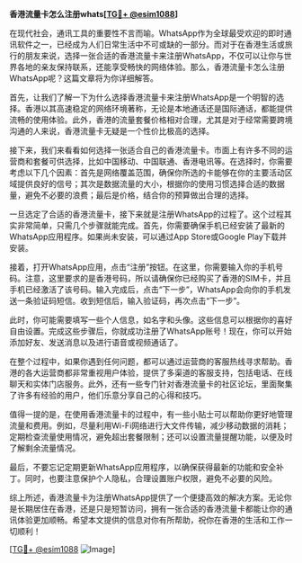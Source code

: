 **香港流量卡怎么注册whats[[TG💪+ @esim1088](https://t.me/s/esim1088)]**

在现代社会，通讯工具的重要性不言而喻。WhatsApp作为全球最受欢迎的即时通讯软件之一，已经成为人们日常生活中不可或缺的一部分。而对于在香港生活或旅行的朋友来说，选择一张合适的香港流量卡来注册WhatsApp，不仅可以让你与世界各地的亲友保持联系，还能享受畅快的网络体验。那么，香港流量卡怎么注册WhatsApp呢？这篇文章将为你详细解答。

首先，让我们了解一下为什么选择香港流量卡来注册WhatsApp是一个明智的选择。香港以其高速稳定的网络环境著称，无论是本地通话还是国际通话，都能提供流畅的使用体验。此外，香港的流量套餐价格相对合理，尤其是对于经常需要跨境沟通的人来说，香港流量卡无疑是一个性价比极高的选择。

接下来，我们来看看如何选择一张适合自己的香港流量卡。市面上有许多不同的运营商和套餐可供选择，比如中国移动、中国联通、香港电讯等。在选择时，你需要考虑以下几个因素：首先是网络覆盖范围，确保你所选的卡能够在你的主要活动区域提供良好的信号；其次是数据流量的大小，根据你的使用习惯选择合适的数据量，避免不必要的浪费；最后是价格，结合你的预算做出合理的选择。

一旦选定了合适的香港流量卡，接下来就是注册WhatsApp的过程了。这个过程其实非常简单，只需几个步骤就能完成。首先，你需要确保手机已经安装了最新的WhatsApp应用程序。如果尚未安装，可以通过App Store或Google Play下载并安装。

接着，打开WhatsApp应用，点击“注册”按钮。在这里，你需要输入你的手机号码。注意，这里要求的是香港号码，所以请确保你已经购买了香港的SIM卡，并且手机已经激活了该号码。输入完成后，点击“下一步”，WhatsApp会向你的手机发送一条验证码短信。收到短信后，输入验证码，再次点击“下一步”。

此时，你可能需要填写一些个人信息，如名字和头像。这些信息可以根据你的喜好自由设置。完成这些步骤后，你就成功注册了WhatsApp账号！现在，你可以开始添加好友、发送消息以及进行语音或视频通话了。

在整个过程中，如果你遇到任何问题，都可以通过运营商的客服热线寻求帮助。香港的各大运营商都非常重视用户体验，提供了多渠道的客服支持，包括电话、在线聊天和实体门店服务。此外，还有一些专门针对香港流量卡的社区论坛，里面聚集了许多有经验的用户，他们乐意分享自己的心得和技巧。

值得一提的是，在使用香港流量卡的过程中，有一些小贴士可以帮助你更好地管理流量和费用。例如，尽量利用Wi-Fi网络进行大文件传输，减少移动数据的消耗；定期检查流量使用情况，避免超出套餐限制；还可以设置流量提醒功能，以便及时了解剩余流量情况。

最后，不要忘记定期更新WhatsApp应用程序，以确保获得最新的功能和安全补丁。同时，也要注意保护个人隐私，合理设置账户权限，避免不必要的风险。

综上所述，香港流量卡为注册WhatsApp提供了一个便捷高效的解决方案。无论你是长期居住在香港，还是只是短暂访问，拥有一张合适的香港流量卡都能让你的通讯体验更加顺畅。希望本文提供的信息对你有所帮助，祝你在香港的生活和工作一切顺利！

[[TG💪+ @esim1088](https://t.me/s/esim1088) ![Image](https://i.postimg.cc/4NQfJmqS/Snipaste-2025-05-13-00-14-12.png)]